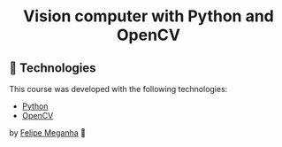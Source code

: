 <h1 align="center">
    Vision computer with Python and OpenCV 
</h1>

## :rocket: Technologies

This course was developed with the following technologies:

-  [Python](https://docs.python.org/3/)
-  [OpenCV](https://opencv.org/)


by [Felipe Meganha](https://github.com/FelipeAmaral13) :wave:


